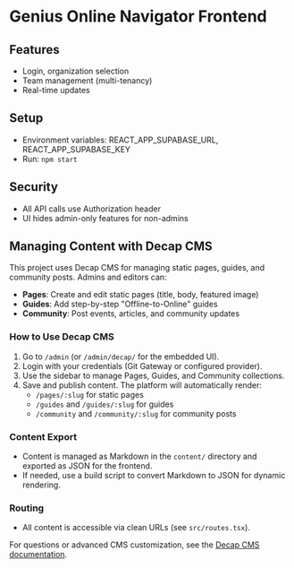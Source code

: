 # Genius Online Navigator Frontend

## Features
- Login, organization selection
- Team management (multi-tenancy)
- Real-time updates

## Setup
- Environment variables: REACT_APP_SUPABASE_URL, REACT_APP_SUPABASE_KEY
- Run: `npm start`

## Security
- All API calls use Authorization header
- UI hides admin-only features for non-admins

## Managing Content with Decap CMS

This project uses Decap CMS for managing static pages, guides, and community posts. Admins and editors can:

- **Pages**: Create and edit static pages (title, body, featured image)
- **Guides**: Add step-by-step "Offline-to-Online" guides
- **Community**: Post events, articles, and community updates

### How to Use Decap CMS
1. Go to `/admin` (or `/admin/decap/` for the embedded UI).
2. Login with your credentials (Git Gateway or configured provider).
3. Use the sidebar to manage Pages, Guides, and Community collections.
4. Save and publish content. The platform will automatically render:
   - `/pages/:slug` for static pages
   - `/guides` and `/guides/:slug` for guides
   - `/community` and `/community/:slug` for community posts

### Content Export
- Content is managed as Markdown in the `content/` directory and exported as JSON for the frontend.
- If needed, use a build script to convert Markdown to JSON for dynamic rendering.

### Routing
- All content is accessible via clean URLs (see `src/routes.tsx`).

For questions or advanced CMS customization, see the [Decap CMS documentation](https://decapcms.org/docs/intro/).
